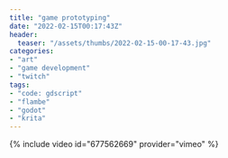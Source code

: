 ```yaml
---
title: "game prototyping"
date: "2022-02-15T00:17:43Z"
header:
  teaser: "/assets/thumbs/2022-02-15-00-17-43.jpg"
categories:
- "art"
- "game development"
- "twitch"
tags:
- "code: gdscript"
- "flambe"
- "godot"
- "krita"
---
```

{% include video id="677562669" provider="vimeo" %}
